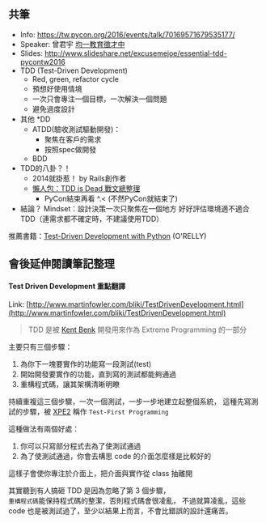 ## 共筆

- Info: https://tw.pycon.org/2016/events/talk/70169571679535177/
- Speaker: 曾君宇 [均一教育徵才中](http://www.junyiacademy.org/)
- Slides: http://www.slideshare.net/excusemejoe/essential-tdd-pycontw2016
- TDD (Test-Driven Development)
	- Red, green, refactor cycle
	- 預想好使用情境
	- 一次只會專注一個目標，一次解決一個問題
	- 避免過度設計
- 其他 *DD
	- ATDD(驗收測試驅動開發)：
		- 聚焦在客戶的需求
		- 按照spec做開發
	- BDD
- TDD的八卦？！
	- 2014就掛惹！ by Rails創作者
	- [懶人包：TDD is Dead 戰文總整理 ](http://joe-dev.blogspot.tw/2014/06/tdd-is-dead.html)
		- PyCon結束再看 ^.< (不然PyCon就結束了)
- 結論？
Mindset：設計決策一次只聚焦在一個地方
好好評估環境適不適合TDD（連需求都不確定時，不建議使用TDD）

推薦書籍：[Test-Driven Development with Python](http://chimera.labs.oreilly.com/books/1234000000754) (O'RELLY)

## 會後延伸閱讀筆記整理

#### Test Driven Development 重點翻譯
Link: [http://www.martinfowler.com/bliki/TestDrivenDevelopment.html](http://www.martinfowler.com/bliki/TestDrivenDevelopment.html)

> TDD 是被 [Kent Benk](https://twitter.com/KentBeck) 開發用來作為 Extreme Programming 的一部分

主要只有三個步驟：
1. 為你下一塊要實作的功能寫一段測試(test)
2. 開始開發要實作的功能，直到寫的測試都能夠通過
3. 重構程式碼，讓其架構清晰明瞭

持續重複這三個步驟，一次一個測試，一步一步地建立起整個系統，
這種先寫測試的步驟，被 [XPE2](http://www.amazon.com/Extreme-Programming-Explained-Embrace-Change/dp/0321278658?ie=UTF8&camp=1789&creative=9325&creativeASIN=0321278658&linkCode=as2&redirect=true&tag=martinfowlerc-20) 稱作 `Test-First Programming`  

這種做法有兩個好處：
1. 你可以只寫部分程式去為了使測試通過
2. 為了使測試通過，你會去構思 code 的介面怎麼樣是比較好的

這樣子會使你專注於介面上，把介面與實作從 class 抽離開

其實聽到有人搞砸 TDD 是因為忽略了第 3 個步驟，  
`重構程式碼`能保持程式碼的整潔，否則程式碼會很凌亂，
不過就算凌亂，這些 code 也是被測試過了，至少以結果上而言，不會比錯誤的設計還痛苦。